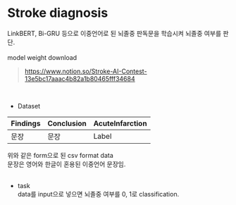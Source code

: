 # Stroke diagnosis
LinkBERT, Bi-GRU 등으로 이중언어로 된 뇌졸중 판독문을 학습시켜 뇌졸중 여부를 판단.   
<br/>
model weight download
> https://www.notion.so/Stroke-AI-Contest-13e5bc17aaac4b82a1b80465fff34684
<br/>

* Dataset<br/>

|Findings|Conclusion|Acutelnfarction|
|--------|----------|---------------|
|문장    |문장       |Label          |

위와 같은 form으로 된 csv format data<br/>
문장은 영어와 한글이 혼용된 이중언어 문장임.<br/>
<br/>

* task<br/>
data를 input으로 넣으면 뇌졸중 여부를 0, 1로 classification.
